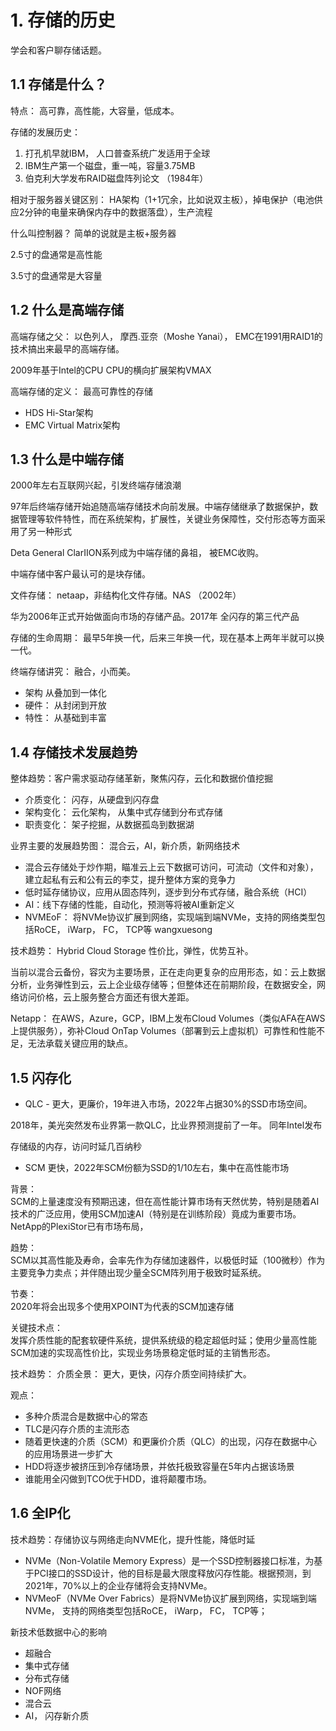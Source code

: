 # 1. 存储的历史

学会和客户聊存储话题。

## 1.1 存储是什么？ 

特点： 高可靠，高性能，大容量，低成本。

存储的发展历史：

1. 打孔机早就IBM， 人口普查系统广发适用于全球
2. IBM生产第一个磁盘，重一吨，容量3.75MB
3. 伯克利大学发布RAID磁盘阵列论文 （1984年）

相对于服务器关键区别： HA架构（1+1冗余，比如说双主板），掉电保护（电池供应2分钟的电量来确保内存中的数据落盘），生产流程

什么叫控制器？ 简单的说就是主板+服务器

2.5寸的盘通常是高性能

3.5寸的盘通常是大容量

## 1.2 什么是高端存储

高端存储之父： 以色列人， 摩西.亚奈（Moshe Yanai）， EMC在1991用RAID1的技术搞出来最早的高端存储。

2009年基于Intel的CPU CPU的横向扩展架构VMAX

高端存储的定义： 最高可靠性的存储

- HDS Hi-Star架构
- EMC Virtual Matrix架构

## 1.3 什么是中端存储

2000年左右互联网兴起，引发终端存储浪潮

97年后终端存储开始追随高端存储技术向前发展。中端存储继承了数据保护，数据管理等软件特性，而在系统架构，扩展性，关键业务保障性，交付形态等方面采用了另一种形式

Deta General ClarIION系列成为中端存储的鼻祖， 被EMC收购。

中端存储中客户最认可的是块存储。

文件存储： netaap，非结构化文件存储。NAS （2002年）

华为2006年正式开始做面向市场的存储产品。2017年 全闪存的第三代产品

存储的生命周期： 最早5年换一代，后来三年换一代，现在基本上两年半就可以换一代。

终端存储讲究： 融合，小而美。
- 架构 从叠加到一体化
- 硬件： 从封闭到开放
- 特性： 从基础到丰富


## 1.4 存储技术发展趋势

整体趋势：客户需求驱动存储革新，聚焦闪存，云化和数据价值挖掘

- 介质变化： 闪存，从硬盘到闪存盘
- 架构变化： 云化架构， 从集中式存储到分布式存储
- 职责变化： 架子挖掘，从数据孤岛到数据湖

业界主要的发展趋势图： 混合云，AI，新介质，新网络技术

- 混合云存储处于炒作期，瞄准云上云下数据可访问，可流动（文件和对象），建立起私有云和公有云的李艾，提升整体方案的竞争力
- 低时延存储协议，应用从固态阵列，逐步到分布式存储，融合系统（HCI）
- AI：线下存储的性能，自动化，预测等将被AI重新定义
- NVMEoF： 将NVMe协议扩展到网络，实现端到端NVMe，支持的网络类型包括RoCE， iWarp， FC， TCP等
wangxuesong

技术趋势： Hybrid Cloud Storage  性价比，弹性，优势互补。

当前以混合云备份，容灾为主要场景，正在走向更复杂的应用形态，如：云上数据分析，业务弹性到云，云上企业级存储等；但整体还在前期阶段，在数据安全，网络访问价格，云上服务整合方面还有很大差距。

Netapp： 在AWS，Azure，GCP，IBM上发布Cloud Volumes（类似AFA在AWS上提供服务），弥补Cloud OnTap Volumes（部署到云上虚拟机）可靠性和性能不足，无法承载关键应用的缺点。


## 1.5 闪存化

- QLC - 更大，更廉价，19年进入市场，2022年占据30%的SSD市场空间。

2018年，美光突然发布业界第一款QLC，比业界预测提前了一年。 同年Intel发布

存储级的内存，访问时延几百纳秒

- SCM  更快，2022年SCM份额为SSD的1/10左右，集中在高性能市场

背景： <br>
SCM的上量速度没有预期迅速，但在高性能计算市场有天然优势，特别是随着AI技术的广泛应用，使用SCM加速AI（特别是在训练阶段）竟成为重要市场。 NetApp的PlexiStor已有市场布局，

趋势：<br>
SCM以其高性能及寿命，会率先作为存储加速器件，以极低时延（100微秒）作为主要竞争力卖点；并伴随出现少量全SCM阵列用于极致时延系统。

节奏：<br>
2020年将会出现多个使用XPOINT为代表的SCM加速存储

关键技术点：<br>
发挥介质性能的配套软硬件系统，提供系统级的稳定超低时延；使用少量高性能SCM加速的实现高性价比，实现业务场景稳定低时延的主销售形态。

技术趋势： 介质全景： 更大，更快，闪存介质空间持续扩大。

观点：
- 多种介质混合是数据中心的常态
- TLC是闪存介质的主流形态
- 随着更快速的介质（SCM）和更廉价介质（QLC）的出现，闪存在数据中心的应用场景进一步扩大
- HDD将逐步被挤压到冷存储场景，并依托极致容量在5年内占据该场景
- 谁能用全闪做到TCO优于HDD，谁将颠覆市场。

## 1.6 全IP化

技术趋势：存储协议与网络走向NVME化，提升性能，降低时延
- NVMe（Non-Volatile Memory Express）是一个SSD控制器接口标准，为基于PCI接口的SSD设计，他的目标是最大限度释放闪存性能。根据预测，到2021年，70%以上的企业存储将会支持NVMe。
- NVMeoF（NVMe Over Fabrics）是将NVMe协议扩展到网络，实现端到端NVMe， 支持的网络类型包括RoCE， iWarp， FC， TCP等；

新技术低数据中心的影响
- 超融合
- 集中式存储
- 分布式存储
- NOF网络
- 混合云
-  AI， 闪存新介质





